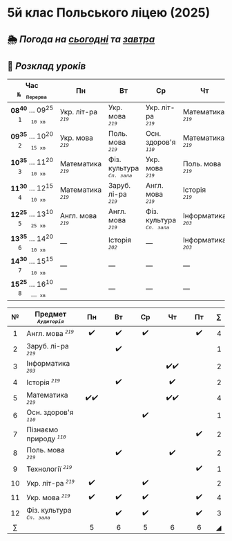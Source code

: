# 5й клас Польського ліцею (2025)  

## 🌦️ *Погода на* [*сьогодні*](https://meteofor.com.ua/weather-vinnytsia-4962/hourly/) *та* [*завтра*](https://meteofor.com.ua/weather-vinnytsia-4962/tomorrow)

## 📅 *Розклад уроків*

| Час <br>`№`   <sub>`Перерва`</sub> | Пн | Вт | Ср | Чт | Пт |
|:---:|---|---|---|---|---|
| **08<sup>40</sup>** … 09<sup>25</sup> <br>`1`     <sub>`10 хв`</sub> | Укр. літ-ра <br>*<sup>`219`</sup>* | Укр. мова <br>*<sup>`219`</sup>* | Укр. літ-ра <br>*<sup>`219`</sup>* | Математика <br>*<sup>`219`</sup>* | Фіз. культура <br>*<sup>`Сп. зала`</sup>* |
| **09<sup>35</sup>** … 10<sup>20</sup> <br>`2`     <sub>`15 хв`</sub> | Укр. мова <br>*<sup>`219`</sup>* | Поль. мова <br>*<sup>`219`</sup>* | Осн. здоров'я <br>*<sup>`110`</sup>* | Математика <br>*<sup>`219`</sup>* | Англ. мова <br>*<sup>`219`</sup>* |
| **10<sup>35</sup>** … 11<sup>20</sup> <br>`3`     <sub>`10 хв`</sub> | Математика <br>*<sup>`219`</sup>* | Фіз. культура <br>*<sup>`Сп. зала`</sup>* | Укр. мова <br>*<sup>`219`</sup>* | Поль. мова <br>*<sup>`219`</sup>* | Укр. мова <br>*<sup>`219`</sup>* |
| **11<sup>30</sup>** … 12<sup>15</sup> <br>`4`     <sub>`10 хв`</sub> | Математика <br>*<sup>`219`</sup>* | Заруб. лі-ра <br>*<sup>`219`</sup>* | Англ. мова <br>*<sup>`219`</sup>* | Історія <br>*<sup>`219`</sup>* | Пізнаємо природу <br>*<sup>`110`</sup>* |
| **12<sup>25</sup>** … 13<sup>10</sup> <br>`5`     <sub>`25 хв`</sub> | Англ. мова <br>*<sup>`219`</sup>* | Англ. мова <br>*<sup>`219`</sup>* | Фіз. культура <br>*<sup>`Сп. зала`</sup>* | Інформатика <br>*<sup>`203`</sup>* | Пізнаємо природу <br>*<sup>`110`</sup>* |
| **13<sup>35</sup>** … 14<sup>20</sup> <br>`6`     <sub>`10 хв`</sub> | — | Історія <br>*<sup>`202`</sup>* | — | Інформатика <br>*<sup>`203`</sup>* | Технології <br>*<sup>`219`</sup>* |
| **14<sup>30</sup>** … 15<sup>15</sup> <br>`7`     <sub>`10 хв`</sub> | — | — | — | — | — |
| **15<sup>25</sup>** … 16<sup>10</sup> <br>`8`     <sub>`—— хв`</sub> | — | — | — | — | — |



| № | Предмет *<sup>`Аудиторія`</sup>* |    Пн    |    Вт    |    Ср    |    Чт    |    Пт    | ∑ |
| :---: | --- | :---: | :---: | :---: | :---: | :---: | ---: |
|  1 | Англ. мова *<sup>`219`</sup>*         | ✔️ | ✔️ | ✔️ |   | ✔️ | 4 |
|  2 | Заруб. лі-ра *<sup>`219`</sup>*       |   | ✔️ |   |   |   | 1 |
|  3 | Інформатика *<sup>`203`</sup>*        |   |   |   | ✔️✔️ |   | 2 |
|  4 | Історія *<sup>`219`</sup>*            |   | ✔️ |   | ✔️ |   | 2 |
|  5 | Математика *<sup>`219`</sup>*         | ✔️✔️ |   |   | ✔️✔️ |   | 4 |
|  6 | Осн. здоров'я *<sup>`110`</sup>*      |   |   | ✔️ |   |   | 1 |
|  7 | Пізнаємо природу *<sup>`110`</sup>*   |   |   |   |   | ✔️ | 2 |
|  8 | Поль. мова *<sup>`219`</sup>*         |   | ✔️ |   | ✔️ |   | 2 |
|  9 | Технології *<sup>`219`</sup>*         |   |   |   |   | ✔️ | 1 |
| 10 | Укр. літ-ра *<sup>`219`</sup>*        | ✔️ |   | ✔️ |   |   | 2 |
| 11 | Укр. мова *<sup>`219`</sup>*          | ✔️ | ✔️ | ✔️ |   | ✔️ | 4 |
| 12 | Фіз. культура *<sup>`Сп. зала`</sup>* |   | ✔️ | ✔️ |   | ✔️ | 3 |
| ∑ |  | 5 | 6 | 5 | 6 | 6 | ◢ |
